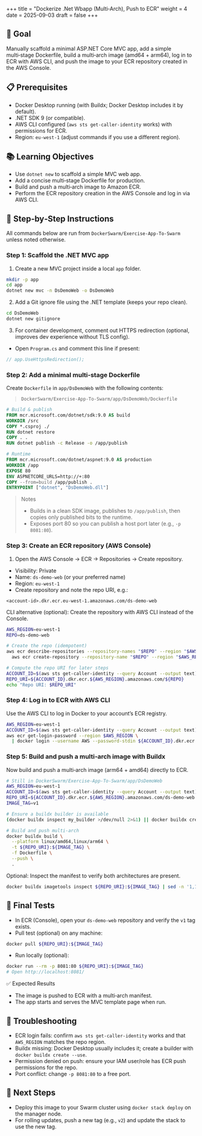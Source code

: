 +++
title = "Dockerize .Net Wbapp (Multi‑Arch), Push to ECR"
weight = 4
date = 2025-09-03
draft = false
+++

## 🎯 Goal

Manually scaffold a minimal ASP.NET Core MVC app, add a simple multi‑stage Dockerfile, build a multi‑arch image (amd64 + arm64), log in to ECR with AWS CLI, and push the image to your ECR repository created in the AWS Console.

## 📋 Prerequisites

- Docker Desktop running (with Buildx; Docker Desktop includes it by default).
- .NET SDK 9 (or compatible).
- AWS CLI configured (`aws sts get-caller-identity` works) with permissions for ECR.
- Region: `eu-west-1` (adjust commands if you use a different region).

## 📚 Learning Objectives

- Use `dotnet new` to scaffold a simple MVC web app.
- Add a concise multi‑stage Dockerfile for production.
- Build and push a multi‑arch image to Amazon ECR.
- Perform the ECR repository creation in the AWS Console and log in via AWS CLI.

## 📝 Step‑by‑Step Instructions

All commands below are run from `DockerSwarm/Exercise-App-To-Swarm` unless noted otherwise.

### Step 1: Scaffold the .NET MVC app

1) Create a new MVC project inside a local `app` folder.

```bash
mkdir -p app
cd app
dotnet new mvc -n DsDemoWeb -o DsDemoWeb
```

2) Add a Git ignore file using the .NET template (keeps your repo clean).

```bash
cd DsDemoWeb
dotnet new gitignore
```

3) For container development, comment out HTTPS redirection (optional, improves dev experience without TLS config).

- Open `Program.cs` and comment this line if present:

```csharp
// app.UseHttpsRedirection();
```

### Step 2: Add a minimal multi‑stage Dockerfile

Create `Dockerfile` in `app/DsDemoWeb` with the following contents:

> `DockerSwarm/Exercise-App-To-Swarm/app/DsDemoWeb/Dockerfile`

```dockerfile
# Build & publish
FROM mcr.microsoft.com/dotnet/sdk:9.0 AS build
WORKDIR /src
COPY *.csproj ./
RUN dotnet restore
COPY . .
RUN dotnet publish -c Release -o /app/publish

# Runtime
FROM mcr.microsoft.com/dotnet/aspnet:9.0 AS production
WORKDIR /app
EXPOSE 80
ENV ASPNETCORE_URLS=http://+:80
COPY --from=build /app/publish .
ENTRYPOINT ["dotnet", "DsDemoWeb.dll"]
```

> Notes
> - Builds in a clean SDK image, publishes to `/app/publish`, then copies only published bits to the runtime.
> - Exposes port 80 so you can publish a host port later (e.g., `-p 8081:80`).

### Step 3: Create an ECR repository (AWS Console)

1) Open the AWS Console → ECR → Repositories → Create repository.
- Visibility: Private
- Name: `ds-demo-web` (or your preferred name)
- Region: `eu-west-1`
- Create repository and note the repo URI, e.g.:

```
<account-id>.dkr.ecr.eu-west-1.amazonaws.com/ds-demo-web
```

CLI alternative (optional): Create the repository with AWS CLI instead of the Console.

```bash
AWS_REGION=eu-west-1
REPO=ds-demo-web

# Create the repo (idempotent)
aws ecr describe-repositories --repository-names "$REPO" --region "$AWS_REGION" >/dev/null 2>&1 || \
  aws ecr create-repository --repository-name "$REPO" --region "$AWS_REGION"

# Compute the repo URI for later steps
ACCOUNT_ID=$(aws sts get-caller-identity --query Account --output text)
REPO_URI=${ACCOUNT_ID}.dkr.ecr.${AWS_REGION}.amazonaws.com/${REPO}
echo "Repo URI: $REPO_URI"
```

### Step 4: Log in to ECR with AWS CLI

Use the AWS CLI to log in Docker to your account’s ECR registry.

```bash
AWS_REGION=eu-west-1
ACCOUNT_ID=$(aws sts get-caller-identity --query Account --output text)
aws ecr get-login-password --region $AWS_REGION \
  | docker login --username AWS --password-stdin ${ACCOUNT_ID}.dkr.ecr.${AWS_REGION}.amazonaws.com
```

### Step 5: Build and push a multi‑arch image with Buildx

Now build and push a multi‑arch image (arm64 + amd64) directly to ECR.

```bash
# Still in DockerSwarm/Exercise-App-To-Swarm/app/DsDemoWeb
AWS_REGION=eu-west-1
ACCOUNT_ID=$(aws sts get-caller-identity --query Account --output text)
REPO_URI=${ACCOUNT_ID}.dkr.ecr.${AWS_REGION}.amazonaws.com/ds-demo-web
IMAGE_TAG=v1

# Ensure a buildx builder is available
(docker buildx inspect my_builder >/dev/null 2>&1) || docker buildx create --name my_builder --use

# Build and push multi-arch
docker buildx build \
  --platform linux/amd64,linux/arm64 \
  -t ${REPO_URI}:${IMAGE_TAG} \
  -f Dockerfile \
  --push \
  .
```

Optional: Inspect the manifest to verify both architectures are present.

```bash
docker buildx imagetools inspect ${REPO_URI}:${IMAGE_TAG} | sed -n '1,120p'
```

## 🧪 Final Tests

- In ECR (Console), open your `ds-demo-web` repository and verify the `v1` tag exists.
- Pull test (optional) on any machine:

```bash
docker pull ${REPO_URI}:${IMAGE_TAG}
```

- Run locally (optional):

```bash
docker run --rm -p 8081:80 ${REPO_URI}:${IMAGE_TAG}
# Open http://localhost:8081/
```

✅ Expected Results
- The image is pushed to ECR with a multi‑arch manifest.
- The app starts and serves the MVC template page when run.

## 🔧 Troubleshooting

- ECR login fails: confirm `aws sts get-caller-identity` works and that `AWS_REGION` matches the repo region.
- Buildx missing: Docker Desktop usually includes it; create a builder with `docker buildx create --use`.
- Permission denied on push: ensure your IAM user/role has ECR push permissions for the repo.
- Port conflict: change `-p 8081:80` to a free port.

## 🚀 Next Steps

- Deploy this image to your Swarm cluster using `docker stack deploy` on the manager node.
- For rolling updates, push a new tag (e.g., `v2`) and update the stack to use the new tag.

